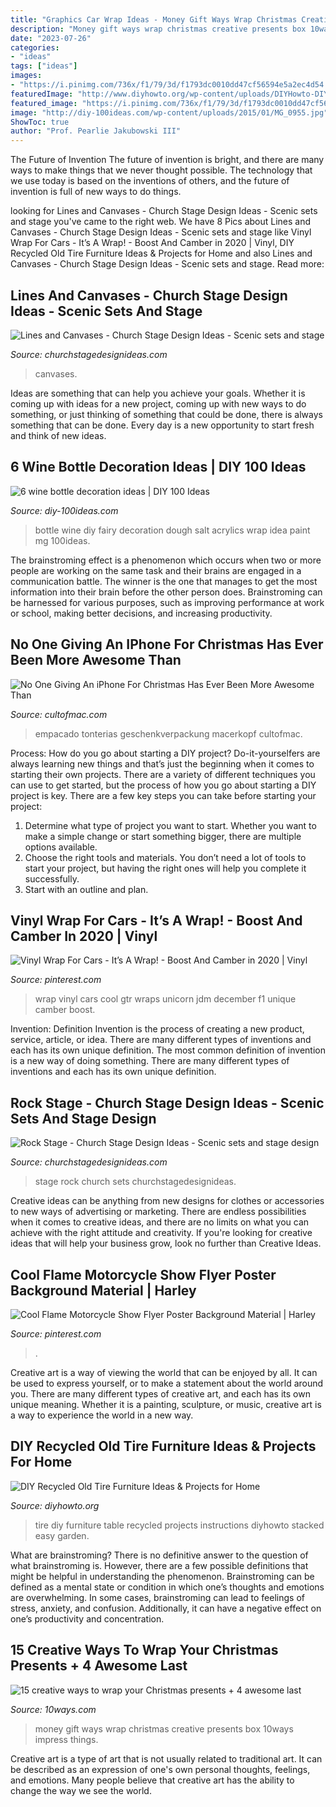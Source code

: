 ```yaml
---
title: "Graphics Car Wrap Ideas - Money Gift Ways Wrap Christmas Creative Presents Box 10ways Impress Things"
description: "Money gift ways wrap christmas creative presents box 10ways impress things"
date: "2023-07-26"
categories:
- "ideas"
tags: ["ideas"]
images:
- "https://i.pinimg.com/736x/f1/79/3d/f1793dc0010dd47cf56594e5a2ec4d54.jpg"
featuredImage: "http://www.diyhowto.org/wp-content/uploads/DIYHowto-DIY-Old-Tire-Furniture-Ideas-Projects-18.jpg"
featured_image: "https://i.pinimg.com/736x/f1/79/3d/f1793dc0010dd47cf56594e5a2ec4d54.jpg"
image: "http://diy-100ideas.com/wp-content/uploads/2015/01/MG_0955.jpg"
ShowToc: true
author: "Prof. Pearlie Jakubowski III"
---
```



The Future of Invention
The future of invention is bright, and there are many ways to make things that we never thought possible. The technology that we use today is based on the inventions of others, and the future of invention is full of new ways to do things.

	

		
looking for Lines and Canvases - Church Stage Design Ideas - Scenic sets and stage you've came to the right web. We have 8 Pics about Lines and Canvases - Church Stage Design Ideas - Scenic sets and stage like Vinyl Wrap For Cars - It’s A Wrap! - Boost And Camber in 2020 | Vinyl, DIY Recycled Old Tire Furniture Ideas &amp; Projects for Home and also Lines and Canvases - Church Stage Design Ideas - Scenic sets and stage. Read more:
		
    
## Lines And Canvases - Church Stage Design Ideas - Scenic Sets And Stage

<img loading=lazy src="https://churchstagedesignideas.com/wp-content/uploads/2021/04/Lines-and-Canvases-Stage-Design.jpg" onerror="this.onerror=null;this.src='https://tse4.mm.bing.net/th?id=OIP.v46bLnRCtbvYDN9uLzKW9QHaDU&amp;pid=15.1';" alt="Lines and Canvases - Church Stage Design Ideas - Scenic sets and stage">

_Source: churchstagedesignideas.com_

>canvases. 

	

Ideas are something that can help you achieve your goals. Whether it is coming up with ideas for a new project, coming up with new ways to do something, or just thinking of something that could be done, there is always something that can be done. Every day is a new opportunity to start fresh and think of new ideas.

    
## 6 Wine Bottle Decoration Ideas | DIY 100 Ideas

<img loading=lazy src="http://diy-100ideas.com/wp-content/uploads/2015/01/MG_0955.jpg" onerror="this.onerror=null;this.src='https://tse2.mm.bing.net/th?id=OIP.uEPgZjiMZmAxAE8ju_FlJwHaLH&amp;pid=15.1';" alt="6 wine bottle decoration ideas | DIY 100 Ideas">

_Source: diy-100ideas.com_

>bottle wine diy fairy decoration dough salt acrylics wrap idea paint mg 100ideas. 

	

The brainstroming effect is a phenomenon which occurs when two or more people are working on the same task and their brains are engaged in a communication battle. The winner is the one that manages to get the most information into their brain before the other person does. Brainstroming can be harnessed for various purposes, such as improving performance at work or school, making better decisions, and increasing productivity.

    
## No One Giving An IPhone For Christmas Has Ever Been More Awesome Than

<img loading=lazy src="https://cdn.cultofmac.com/wp-content/uploads/2013/12/07-yqQb2HO.jpg" onerror="this.onerror=null;this.src='https://tse1.mm.bing.net/th?id=OIP.78seSVE0kBzFhBawWrLN-wHaJ3&amp;pid=15.1';" alt="No One Giving An iPhone For Christmas Has Ever Been More Awesome Than">

_Source: cultofmac.com_

>empacado tonterias geschenkverpackung macerkopf cultofmac. 

	

Process: How do you go about starting a DIY project?
Do-it-yourselfers are always learning new things and that’s just the beginning when it comes to starting their own projects. There are a variety of different techniques you can use to get started, but the process of how you go about starting a DIY project is key. 
There are a few key steps you can take before starting your project:

1. Determine what type of project you want to start. Whether you want to make a simple change or start something bigger, there are multiple options available.
2. Choose the right tools and materials. You don’t need a lot of tools to start your project, but having the right ones will help you complete it successfully. 
3. Start with an outline and plan.

    
## Vinyl Wrap For Cars - It’s A Wrap! - Boost And Camber In 2020 | Vinyl

<img loading=lazy src="https://i.pinimg.com/736x/f1/79/3d/f1793dc0010dd47cf56594e5a2ec4d54.jpg" onerror="this.onerror=null;this.src='https://tse3.mm.bing.net/th?id=OIP.McR26gcfStZ-zkJM0OKXAgHaHa&amp;pid=15.1';" alt="Vinyl Wrap For Cars - It’s A Wrap! - Boost And Camber in 2020 | Vinyl">

_Source: pinterest.com_

>wrap vinyl cars cool gtr wraps unicorn jdm december f1 unique camber boost. 

	

Invention: Definition
Invention is the process of creating a new product, service, article, or idea. There are many different types of inventions and each has its own unique definition. The most common definition of invention is a new way of doing something. There are many different types of inventions and each has its own unique definition.

    
## Rock Stage - Church Stage Design Ideas - Scenic Sets And Stage Design

<img loading=lazy src="http://churchstagedesignideas.com/wp-content/uploads/2018/07/Rock-Stage-Design.jpg" onerror="this.onerror=null;this.src='https://tse3.mm.bing.net/th?id=OIP.1rkko0Bdwu-8PkYimeE6YAHaDm&amp;pid=15.1';" alt="Rock Stage - Church Stage Design Ideas - Scenic sets and stage design">

_Source: churchstagedesignideas.com_

>stage rock church sets churchstagedesignideas. 

	

Creative ideas can be anything from new designs for clothes or accessories to new ways of advertising or marketing. There are endless possibilities when it comes to creative ideas, and there are no limits on what you can achieve with the right attitude and creativity. If you're looking for creative ideas that will help your business grow, look no further than Creative Ideas.

    
## Cool Flame Motorcycle Show Flyer Poster Background Material | Harley

<img loading=lazy src="https://i.pinimg.com/736x/1a/36/19/1a3619c820bc792a6956fc69c61aa6ac.jpg" onerror="this.onerror=null;this.src='https://tse3.mm.bing.net/th?id=OIP.0mJQgDatQnXQfjAOJauumwHaLF&amp;pid=15.1';" alt="Cool Flame Motorcycle Show Flyer Poster Background Material | Harley">

_Source: pinterest.com_

>. 

	

Creative art is a way of viewing the world that can be enjoyed by all. It can be used to express yourself, or to make a statement about the world around you. There are many different types of creative art, and each has its own unique meaning. Whether it is a painting, sculpture, or music, creative art is a way to experience the world in a new way.

    
## DIY Recycled Old Tire Furniture Ideas &amp; Projects For Home

<img loading=lazy src="http://www.diyhowto.org/wp-content/uploads/DIYHowto-DIY-Old-Tire-Furniture-Ideas-Projects-18.jpg" onerror="this.onerror=null;this.src='https://tse3.mm.bing.net/th?id=OIP.buUD41BM0yv1xrsPyHGX0AHaQo&amp;pid=15.1';" alt="DIY Recycled Old Tire Furniture Ideas &amp; Projects for Home">

_Source: diyhowto.org_

>tire diy furniture table recycled projects instructions diyhowto stacked easy garden. 

	

What are brainstroming?
There is no definitive answer to the question of what brainstroming is. However, there are a few possible definitions that might be helpful in understanding the phenomenon. Brainstroming can be defined as a mental state or condition in which one’s thoughts and emotions are overwhelming. In some cases, brainstroming can lead to feelings of stress, anxiety, and confusion. Additionally, it can have a negative effect on one’s productivity and concentration.

    
## 15 Creative Ways To Wrap Your Christmas Presents + 4 Awesome Last

<img loading=lazy src="https://ni5su28o0no66fic453tnb73-wpengine.netdna-ssl.com/wp-content/uploads/2015/12/money-box.jpg" onerror="this.onerror=null;this.src='https://tse3.mm.bing.net/th?id=OIP.cOcB8g5oX1jRx9zTvg92XAHaJ3&amp;pid=15.1';" alt="15 creative ways to wrap your Christmas presents + 4 awesome last">

_Source: 10ways.com_

>money gift ways wrap christmas creative presents box 10ways impress things. 

	

Creative art is a type of art that is not usually related to traditional art. It can be described as an expression of one's own personal thoughts, feelings, and emotions. Many people believe that creative art has the ability to change the way we see the world.

